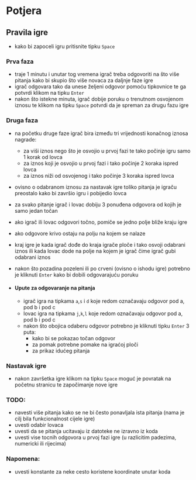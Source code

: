 # Potjera

## Pravila igre

*  kako bi zapoceli igru pritisnite tipku `Space`

### Prva faza

* traje 1 minutu i unutar tog vremena igrač treba odgovoriti na što više pitanja kako bi skupio što više novaca za daljnje faze igre
* igrač odgovara tako da unese željeni odgovor pomoću tipkovnice te ga potvrdi klikom na tipku `Enter`
* nakon što istekne minuta, igrač dobije poruku o trenutnom osvojenom iznosu te klikom na tipku `Space` potvrdi da je spreman za drugu fazu igre

### Druga faza

* na početku druge faze igrač bira između tri vrijednosti konačnog iznosa nagrade:
  * za viši iznos nego što je osvojio u prvoj fazi te tako počinje igru samo 1 korak od lovca
  * za iznos koji je osvojio u prvoj fazi i tako počinje 2 koraka ispred lovca
  * za iznos niži od osvojenog i tako počinje 3 koraka ispred lovca
* ovisno o odabranom iznosu za nastavak igre toliko pitanja je igraču preostalo kako bi završio igru i pobijedio lovca
* za svako pitanje igrač i lovac dobiju 3 ponuđena odgovora od kojih je samo jedan točan
* ako igrač ili lovac odgovori točno, pomiče se jedno polje bliže kraju igre
* ako odgovore krivo ostaju na polju na kojem se nalaze
* kraj igre je kada igrač dođe do kraja igrače ploče i tako osvoji odabrani iznos ili kada lovac dode na polje na kojem je igrač čime igrač gubi odabrani iznos
* nakon što pozadina pozeleni ili po crveni (ovisno o ishodu igre) potrebno je kliknuti `Enter` kako bi dobili odgovarajuću poruku

* #### Upute za odgovaranje na pitanja
  * igrač igra na tipkama `a`,`s` i `d` koje redom označavaju odgovor pod a, pod b i pod c
  * lovac igra na tipkama `j`,`k`,`l` koje redom označavaju odgovor pod a, pod b i pod c
  * nakon što obojica odaberu odgovor potrebno je kliknuti tipku `Enter` 3 puta:
    * kako bi se pokazao točan odgovor
    * za pomak potrebne pomake na igraćoj ploči
    * za prikaz idućeg pitanja

### Nastavak igre

* nakon završetka igre klikom na tipku `Space` moguć je povratak na početnu stranicu te započimanje nove igre

### TODO:

* navesti više pitanja kako se ne bi često ponavljala ista pitanja (nama je cilj bila funkcionalnost cijele igre)
* uvesti odabir lovaca
* uvesti da se pitanja ucitavaju iz datoteke ne izravno iz koda
* uvesti vise tocnih odgovora u prvoj fazi igre (u razlicitim padezima, numericki ili rijecima)

### Napomena:
* uvesti konstante za neke cesto koristene koordinate unutar koda
